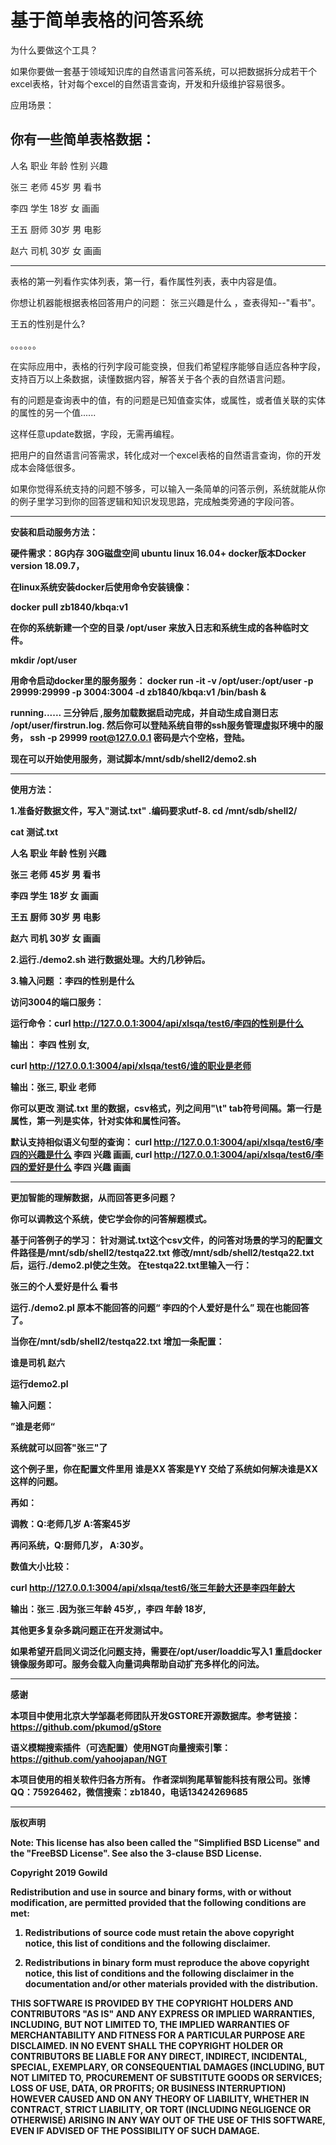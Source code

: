 # 基于简单表格的问答系统
为什么要做这个工具？

如果你要做一套基于领域知识库的自然语言问答系统，可以把数据拆分成若干个excel表格，针对每个excel的自然语言查询，开发和升级维护容易很多。

应用场景：

你有一些简单表格数据：
----------------------------------
人名    职业    年龄    性别    兴趣

张三    老师    45岁    男      看书

李四    学生    18岁    女      画画

王五    厨师    30岁    男      电影

赵六    司机    30岁    女      画画


------------------------------------

表格的第一列看作实体列表，第一行，看作属性列表，表中内容是值。

你想让机器能根据表格回答用户的问题： 张三兴趣是什么 ，查表得知--"看书"。

王五的性别是什么?

。。。。。。


在实际应用中，表格的行列字段可能变换，但我们希望程序能够自适应各种字段，支持百万以上条数据，读懂数据内容，解答关于各个表的自然语言问题。

有的问题是查询表中的值，有的问题是已知值查实体，或属性，或者值关联的实体的属性的另一个值......

这样任意update数据，字段，无需再编程。

把用户的自然语言问答需求，转化成对一个excel表格的自然语言查询，你的开发成本会降低很多。

如果你觉得系统支持的问题不够多，可以输入一条简单的问答示例，系统就能从你的例子里学习到你的回答逻辑和知识发现思路，完成触类旁通的字段问答。


------------------------------


<b>安装和启动服务方法：<b>

硬件需求：8G内存 30G磁盘空间
ubuntu linux 16.04+
docker版本Docker version 18.09.7，

在linux系统安装docker后使用命令安装镜像：

docker pull zb1840/kbqa:v1

在你的系统新建一个空的目录 /opt/user  来放入日志和系统生成的各种临时文件。

mkdir /opt/user

用命令启动docker里的服务服务：
docker run -it -v /opt/user:/opt/user -p 29999:29999 -p 3004:3004   -d zb1840/kbqa:v1 /bin/bash &

running......
三分钟后 ,服务加载数据启动完成，并自动生成自测日志  /opt/user/firstrun.log. 
然后你可以登陆系统自带的ssh服务管理虚拟环境中的服务，
ssh -p 29999  root@127.0.0.1
密码是六个空格，登陆。

现在可以开始使用服务，测试脚本/mnt/sdb/shell2/demo2.sh 


--------------------------------------------------------------

<b>使用方法：<b>

1.准备好数据文件，写入"测试.txt" .编码要求utf-8.
cd /mnt/sdb/shell2/

cat 测试.txt 

人名    职业    年龄    性别    兴趣

张三    老师    45岁    男      看书

李四    学生    18岁    女      画画

王五    厨师    30岁    男      电影

赵六    司机    30岁    女      画画

2.运行./demo2.sh 进行数据处理。大约几秒钟后。

3.输入问题 ：李四的性别是什么

访问3004的端口服务：

运行命令：curl http://127.0.0.1:3004/api/xlsqa/test6/李四的性别是什么

输出：  李四 性别 女,


 curl http://127.0.0.1:3004/api/xlsqa/test6/谁的职业是老师
 
 输出：张三, 职业 老师
 


你可以更改 测试.txt 里的数据，csv格式，列之间用"\t" tab符号间隔。第一行是属性，第一列是实体，针对实体和属性问答。

默认支持相似语义句型的查询：
curl http://127.0.0.1:3004/api/xlsqa/test6/李四的兴趣是什么
李四 兴趣 画画,
curl http://127.0.0.1:3004/api/xlsqa/test6/李四的爱好是什么
李四 兴趣 画画

------------------------------

<b>更加智能的理解数据，从而回答更多问题？<b>
 
 你可以调教这个系统，使它学会你的问答解题模式。

基于问答例子的学习：
针对测试.txt这个csv文件，的问答对场景的学习的配置文件路径是/mnt/sdb/shell2/testqa22.txt
修改/mnt/sdb/shell2/testqa22.txt 后，运行./demo2.pl使之生效。
在testqa22.txt里输入一行：

张三的个人爱好是什么 看书

运行./demo2.pl
原本不能回答的问题“ 李四的个人爱好是什么” 现在也能回答了。

当你在/mnt/sdb/shell2/testqa22.txt 增加一条配置：

谁是司机  赵六

运行demo2.pl

输入问题：

”谁是老师“

系统就可以回答"张三"了



这个例子里，你在配置文件里用 谁是XX 答案是YY  交给了系统如何解决谁是XX这样的问题。

再如：

调教：Q:老师几岁  A:答案45岁

再问系统，Q:厨师几岁， A:30岁。


数值大小比较：

curl http://127.0.0.1:3004/api/xlsqa/test6/张三年龄大还是李四年龄大

输出：张三 .因为张三年龄  45岁,，李四 年龄  18岁,



其他更多复杂多跳问题正在开发测试中。


如果希望开启同义词泛化问题支持，需要在/opt/user/loaddic写入1 重启docker镜像服务即可。服务会载入向量词典帮助自动扩充多样化的问法。



---------------------------------------------------
<b>感谢<b>

本项目中使用北京大学邹磊老师团队开发GSTORE开源数据库。参考链接：
https://github.com/pkumod/gStore

语义模糊搜索插件（可选配置）使用NGT向量搜索引擎：
https://github.com/yahoojapan/NGT

本项目使用的相关软件归各方所有。
作者深圳狗尾草智能科技有限公司。张博QQ：75926462，微信搜索：zb1840，电话13424269685

----------------------------------------

版权声明

Note: This license has also been called the "Simplified BSD License" and the "FreeBSD License". See also the 3-clause BSD License.

Copyright 2019 Gowild

Redistribution and use in source and binary forms, with or without modification, are permitted provided that the following conditions are met:

1. Redistributions of source code must retain the above copyright notice, this list of conditions and the following disclaimer.

2. Redistributions in binary form must reproduce the above copyright notice, this list of conditions and the following disclaimer in the documentation and/or other materials provided with the distribution.

THIS SOFTWARE IS PROVIDED BY THE COPYRIGHT HOLDERS AND CONTRIBUTORS "AS IS" AND ANY EXPRESS OR IMPLIED WARRANTIES, INCLUDING, BUT NOT LIMITED TO, THE IMPLIED WARRANTIES OF MERCHANTABILITY AND FITNESS FOR A PARTICULAR PURPOSE ARE DISCLAIMED. IN NO EVENT SHALL THE COPYRIGHT HOLDER OR CONTRIBUTORS BE LIABLE FOR ANY DIRECT, INDIRECT, INCIDENTAL, SPECIAL, EXEMPLARY, OR CONSEQUENTIAL DAMAGES (INCLUDING, BUT NOT LIMITED TO, PROCUREMENT OF SUBSTITUTE GOODS OR SERVICES; LOSS OF USE, DATA, OR PROFITS; OR BUSINESS INTERRUPTION) HOWEVER CAUSED AND ON ANY THEORY OF LIABILITY, WHETHER IN CONTRACT, STRICT LIABILITY, OR TORT (INCLUDING NEGLIGENCE OR OTHERWISE) ARISING IN ANY WAY OUT OF THE USE OF THIS SOFTWARE, EVEN IF ADVISED OF THE POSSIBILITY OF SUCH DAMAGE.

